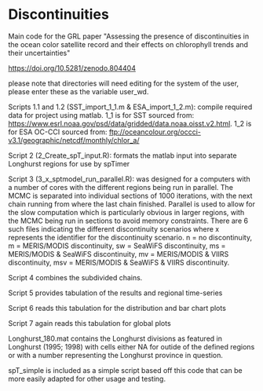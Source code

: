 # Discontinuities

Main code for the GRL paper "Assessing the presence of discontinuities in the ocean color satellite record and their effects on chlorophyll trends and their uncertainties"

https://doi.org/10.5281/zenodo.804404

please note that directories will need editing for the system of the user, please enter these as the variable user_wd.

Scripts 1.1 and 1.2 (SST_import_1_1.m & ESA_import_1_2.m): compile required data for project using matlab. 1_1 is for SST sourced from: https://www.esrl.noaa.gov/psd/data/gridded/data.noaa.oisst.v2.html. 1_2 is for ESA OC-CCI sourced from: ftp://oceancolour.org/occci-v3.1/geographic/netcdf/monthly/chlor_a/

Script 2 (2_Create_spT_input.R): formats the matlab input into separate Longhurst regions for use by spTimer

Script 3 (3_x_sptmodel_run_parallel.R): was designed for a computers with a number of cores with the different regions being run in parallel. The MCMC is separated into individual sections of 1000 iterations, with the next chain running from where the last chain finished. Parallel is used to allow for the slow computation which is particularly obvious in larger regions, with the MCMC being run in sections to avoid memory constraints. There are 6 such files indicating the different discontinuity scenarios where x represents the identifier for the discontinuity scenario. n = no discontinuity, m = MERIS/MODIS discontinuity, sw = SeaWiFS discontinuity, ms = MERIS/MODIS & SeaWiFS discontinuity, mv = MERIS/MODIS & VIIRS discontinuity, msv = MERIS/MODIS & SeaWiFS & VIIRS discontinuity.

Script 4 combines the subdivided chains.

Script 5 provides tabulation of the results and regional time-series

Script 6 reads this tabulation for the distribution and bar chart plots

Script 7 again reads this tabulation for global plots

Longhurst_180.mat contains the Longhurst divisions as featured in Longhurst (1995; 1998) with cells either NA for outide of the defined regions or with a number representing the Longhurst province in question. 

spT_simple is included as a simple script based off this code that can be more easily adapted for other usage and testing.

